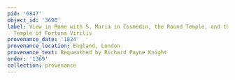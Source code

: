 ```yaml
---
pid: '6847'
object_id: '3690'
label: View in Rome with S. Maria in Cosmedin, the Round Temple, and the So-Called
  Temple of Fortuna Virilis
provenance_date: '1824'
provenance_location: England, London
provenance_text: Bequeathed by Richard Payne Knight
order: '1369'
collection: provenance
---
```

